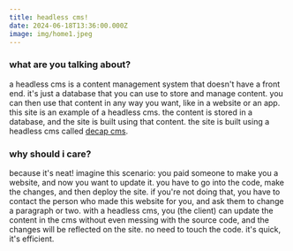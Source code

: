 ```yaml
---
title: headless cms!
date: 2024-06-18T13:36:00.000Z
image: img/home1.jpeg
---
```


### what are you talking about?

a headless cms is a content management system that doesn't have a front end. it's just a database that you can use to store and manage content. you can then use that content in any way you want, like in a website or an app. this site is an example of a headless cms. the content is stored in a database, and the site is built using that content. the site is built using a headless cms called [decap cms](https://decapcms.org/).

### why should i care?

because it's neat! imagine this scenario: you paid someone to make you a website, and now you want to update it. you have to go into the code, make the changes, and then deploy the site. if you're not doing that, you have to contact the person who made this website for you, and ask them to change a paragraph or two. with a headless cms, you (the client) can update the content in the cms without even messing with the source code, and the changes will be reflected on the site. no need to touch the code. it's quick, it's efficient.
